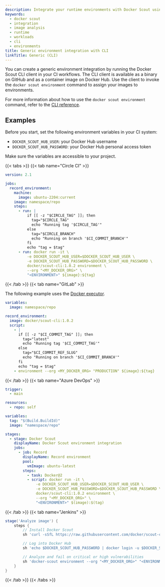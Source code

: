 ```yaml
---
description: Integrate your runtime environments with Docker Scout using the CLI client
keywords:
  - docker scout
  - integration
  - image analysis
  - runtime
  - workloads
  - cli
  - environments
title: Generic environment integration with CLI
linkTitle: Generic (CLI)
---
```


<Include file="scout-early-access.md" />

You can create a generic environment integration by running the Docker Scout
CLI client in your CI workflows. The CLI client is available as a binary on
GitHub and as a container image on Docker Hub. Use the client to invoke the
`docker scout environment` command to assign your images to environments.

For more information about how to use the `docker scout environment` command,
refer to the [CLI reference](/reference/cli/docker/scout/environment.md).

## Examples

Before you start, set the following environment variables in your CI system:

- `DOCKER_SCOUT_HUB_USER`: your Docker Hub username
- `DOCKER_SCOUT_HUB_PASSWORD`: your Docker Hub personal access token

Make sure the variables are accessible to your project.

{{< tabs >}}
{{< tab name="Circle CI" >}}

```yaml
version: 2.1

jobs:
  record_environment:
    machine:
      image: ubuntu-2204:current
    image: namespace/repo
    steps:
      - run: |
          if [[ -z "$CIRCLE_TAG" ]]; then
            tag="$CIRCLE_TAG"
            echo "Running tag '$CIRCLE_TAG'"
          else
            tag="$CIRCLE_BRANCH"
            echo "Running on branch '$CI_COMMIT_BRANCH'"
          fi    
          echo "tag = $tag"
      - run: docker run -it \
          -e DOCKER_SCOUT_HUB_USER=$DOCKER_SCOUT_HUB_USER \
          -e DOCKER_SCOUT_HUB_PASSWORD=$DOCKER_SCOUT_HUB_PASSWORD \
          docker/scout-cli:1.0.2 environment \
          --org "<MY_DOCKER_ORG>" \
          "<ENVIRONMENT>" ${image}:${tag}
```

{{< /tab >}}
{{< tab name="GitLab" >}}

The following example uses the [Docker executor](https://docs.gitlab.com/runner/executors/docker.html).

```yaml
variables:
  image: namespace/repo

record_environment:
  image: docker/scout-cli:1.0.2
  script:
    - |
      if [[ -z "$CI_COMMIT_TAG" ]]; then
        tag="latest"
        echo "Running tag '$CI_COMMIT_TAG'"
      else
        tag="$CI_COMMIT_REF_SLUG"
        echo "Running on branch '$CI_COMMIT_BRANCH'"
      fi    
      echo "tag = $tag"
    - environment --org <MY_DOCKER_ORG> "PRODUCTION" ${image}:${tag}
```

{{< /tab >}}
{{< tab name="Azure DevOps" >}}

```yaml
trigger:
  - main

resources:
  - repo: self

variables:
  tag: "$(Build.BuildId)"
  image: "namespace/repo"

stages:
  - stage: Docker Scout
    displayName: Docker Scout environment integration
    jobs:
      - job: Record
        displayName: Record environment
        pool:
          vmImage: ubuntu-latest
        steps:
          - task: Docker@2
          - script: docker run -it \
              -e DOCKER_SCOUT_HUB_USER=$DOCKER_SCOUT_HUB_USER \
              -e DOCKER_SCOUT_HUB_PASSWORD=$DOCKER_SCOUT_HUB_PASSWORD \
              docker/scout-cli:1.0.2 environment \
              --org "<MY_DOCKER_ORG>" \
              "<ENVIRONMENT>" $(image):$(tag)
```

{{< /tab >}}
{{< tab name="Jenkins" >}}

```groovy
stage('Analyze image') {
    steps {
        // Install Docker Scout
        sh 'curl -sSfL https://raw.githubusercontent.com/docker/scout-cli/main/install.sh | sh -s -- -b /usr/local/bin'

        // Log into Docker Hub
        sh 'echo $DOCKER_SCOUT_HUB_PASSWORD | docker login -u $DOCKER_SCOUT_HUB_USER --password-stdin'

        // Analyze and fail on critical or high vulnerabilities
        sh 'docker-scout environment --org "<MY_DOCKER_ORG>" "<ENVIRONMENT>" $IMAGE_TAG
    }
}
```

{{< /tab >}}
{{< /tabs >}}
